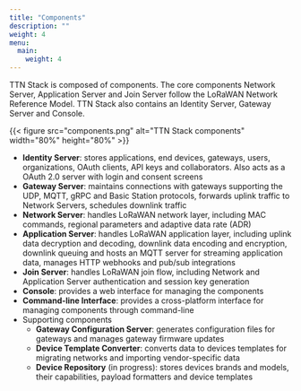 ```yaml
---
title: "Components"
description: ""
weight: 4
menu:
  main:
    weight: 4
---
```


TTN Stack is composed of components. The core components Network Server, Application Server and Join Server follow the LoRaWAN Network Reference Model. TTN Stack also contains an Identity Server, Gateway Server and Console.

{{< figure src="components.png" alt="TTN Stack components" width="80%" height="80%" >}}

- **Identity Server**: stores applications, end devices, gateways, users, organizations, OAuth clients, API keys and collaborators. Also acts as a OAuth 2.0 server with login and consent screens
- **Gateway Server**: maintains connections with gateways supporting the UDP, MQTT, gRPC and Basic Station protocols, forwards uplink traffic to Network Servers, schedules downlink traffic
- **Network Server**: handles LoRaWAN network layer, including MAC commands, regional parameters and adaptive data rate (ADR)
- **Application Server**: handles LoRaWAN application layer, including uplink data decryption and decoding, downlink data encoding and encryption, downlink queuing and hosts an MQTT server for streaming application data, manages HTTP webhooks and pub/sub integrations
- **Join Server**: handles LoRaWAN join flow, including Network and Application Server authentication and session key generation
- **Console**: provides a web interface for managing the components
- **Command-line Interface**: provides a cross-platform interface for managing components through command-line
- Supporting components
  - **Gateway Configuration Server**: generates configuration files for gateways and manages gateway firmware updates
  - **Device Template Converter**: converts data to devices templates for migrating networks and importing vendor-specific data
  - **Device Repository** (in progress): stores devices brands and models, their capabilities, payload formatters and device templates

